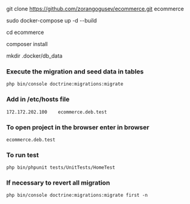 
git clone https://github.com/zorangogusev/ecommerce.git ecommerce

sudo docker-compose up -d --build


cd ecommerce

composer install

mkdir .docker/db_data

### Execute the migration and seed data in tables

    php bin/console doctrine:migrations:migrate

### Add in /etc/hosts file

    172.172.202.100    ecommerce.deb.test

### To open project in the browser enter in browser 

    ecommerce.deb.test

### To run test

    php bin/phpunit tests/UnitTests/HomeTest

### If necessary to revert all migration

    php bin/console doctrine:migrations:migrate first -n
